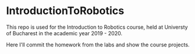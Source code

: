 # IntroductionToRobotics
This repo is used for the Introduction to Robotics course, held at Universty of Bucharest in the academic year 2019 - 2020.

Here I'll commit the homework from the labs and show the course projects.
